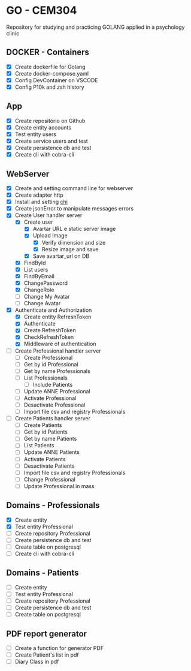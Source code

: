 # GO - CEM304

Repository for studying and practicing GOLANG applied in a psychology clinic

## DOCKER - Containers
 - [X] Create dockerfile for Golang
 - [X] Create docker-compose.yaml
 - [X] Config DevContainer on VSCODE
 - [X] Config P10k and zsh history

## App
 - [X] Create repositório on Github
 - [X] Create entity accounts
 - [X] Test entity users
 - [X] Create service users and test
 - [X] Create persistence db and test
 - [X] Create cli with cobra-cli

## WebServer
 - [X] Create and setting command line for webserver
 - [X] Create adapter http
 - [X] Install and setting [chi](https://go-chi.io/#/) 
 - [X] Create jsonError to manipulate messages errors
 - [X] Create User handler server
   - [X] Create user
     - [X] Avartar URL e static server image
     - [X] Upload Image
       - [X] Verify dimension and size
       - [X] Resize image and save
     - [X] Save avartar_url on DB
   - [X] FindById
   - [X] List users
   - [X] FindByEmail
   - [X] ChangePassword
   - [X] ChangeRole
   - [ ] Change My Avatar
   - [ ] Change Avatar
 - [X] Authenticate and Authorization
   - [X] Create entity RefreshToken
   - [X] Authenticate
   - [X] Create RefreshToken
   - [X] CheckRefreshToken
   - [X] Middleware of authentication
 - [ ] Create Professional handler server
   - [ ] Create Professional
   - [ ] Get by id Professional
   - [ ] Get by name Professionals
   - [ ] List Professionals
     - [ ] Include Patients
   - [ ] Update ANNE Professional
   - [ ] Activate Professional
   - [ ] Desactivate Professional
   - [ ] Import file csv and registry Professionals
- [ ] Create Patients handler server
   - [ ] Create Patients
   - [ ] Get by id Patients
   - [ ] Get by name Patients
   - [ ] List Patients
   - [ ] Update ANNE Patients
   - [ ] Activate Patients
   - [ ] Desactivate Patients
   - [ ] Import file csv and registry Professionals
   - [ ] Change Professional
   - [ ] Update Professional in mass

## Domains - Professionals
 - [X] Create entity
 - [X] Test entity Professional
 - [ ] Create repository Professional
 - [ ] Create persistence db and test
 - [ ] Create table on postgresql
 - [ ] Create cli with cobra-cli

## Domains - Patients
 - [ ] Create entity
 - [ ] Test entity Professional
 - [ ] Create repository Professional
 - [ ] Create persistence db and test
 - [ ] Create table on postgresql

## PDF report generator
 - [ ] Create a function for generator PDF
 - [ ] Create Patient's list in pdf
 - [ ] Diary Class in pdf
